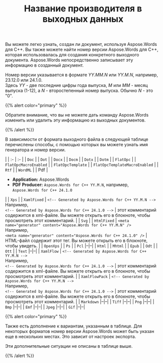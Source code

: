 ﻿---
title: Название производителя в выходных данных
second_title: Aspose.Words для C++
articleTitle: Имя генератора или производителя в выходных документах
linktitle: Название производителя в выходных документах
description: "Aspose.Words для C++ добавьте в документ название генератора и номер версии, которые использовались для его создания. Эти данные можно найти в документе различными способами, которые зависят от формата выходного файла."
type: docs
weight: 90
url: /ru/cpp/generator-or-producer-name-included-in-output-documents/
---

Вы можете легко узнать, создан ли документ, используя Aspose.Words для C++. Вы также можете найти номер версии Aspose.Words для C++, которая использовалась для создания конкретного выходного документа. Aspose.Words непосредственно записывает эту информацию в созданный документ.

Номер версии указывается в формате *YY.MM.N* или *YY.M.N*, например, 23.12.0 или 24.1.0.<br />
Здесь *YY* - две последние цифры года выпуска, *M* или *MM* - месяц выпуска (1-12), а *N* - второстепенный номер выпуска. Обычно *N* - это "0".

{{% alert color="primary" %}}

Обратите внимание, что вы не можете дать команду Aspose.Words изменить или удалить эту информацию из выходных документов.

{{% /alert %}}

В зависимости от формата выходного файла в следующей таблице перечислены способы, с помощью которых вы можете узнать имя генератора и номер версии.

|
| :- | :- |
| `Doc` |
| `Dot` |
| `Docx` |
| `Docm` |
| `Dotx` |
| `Dotm` |
| `FlatOpc` |
| `FlatOpcMacroEnabled` |
| `FlatOpcTemplate` |
| `FlatOpcTemplateMacroEnabled` |
| `Rtf` |
| `WordML` |
| Pdf | <ul><li>**Application:** Aspose.Words</li><li>**PDF Producer:** `Aspose.Words for C++ YY.M.N`, например,<br />`Aspose.Words for C++ 24.1.0`</li></ul> |
| `Xps` |
| `XamlFixed` | `<!-- Generated by Aspose.Words for C++ YY.M.N -->`<br />Например,<br />`<!-- Generated by Aspose.Words for C++ 24.1.0 -->` | этот комментарий содержится в xml-файле. Вы можете открыть его в блокноте, чтобы просмотреть этот комментарий. |
| `Svg` |
| `HtmlFixed` | `<meta name="generator" content="Aspose.Words for C++ YY.M.N" />`<br />Например,<br />`<meta name="generator" content="Aspose.Words for C++ 24.1.0" />` | HTML-файл содержит этот тег. Вы можете открыть его в блокноте, чтобы увидеть. |
| `OpenXps` |
| `Ps` |
| `Pcl` |–|–|
| `Html` |
| `Mhtml` |
| `Epub` |
| `Odt` |
| `Ott` |
| `Text` |–|–|
| `XamlFlow` | `<!-- Generated by Aspose.Words for C++ YY.M.N -->`<br />Например,<br />`<!-- Generated by Aspose.Words for C++ 24.1.0 -->` | этот комментарий содержится в xml-файле. Вы можете открыть его в блокноте, чтобы просмотреть этот комментарий. |
| `XamlFlowPack` | `<!-- Generated by Aspose.Words for C++ YY.M.N -->`<br />Например,<br />`<!-- Generated by Aspose.Words for C++ 24.1.0 -->` | этот комментарий содержится в xml-файле. Вы можете открыть его в блокноте, чтобы просмотреть этот комментарий. |
| `Markdown` |–|–|
| `Tiff` |–|–|
| `Png` |–|–|
| `Bmp` |–|–|
| `Emf` |–|–|
| `Jpeg` |–|–|
| `Gif` |–|–|

{{% alert color="primary" %}}

Также есть дополнение к вариантам, указанным в таблице. Для некоторых форматов номер версии Aspose.Words может быть указан еще в нескольких местах. Это зависит от настроек экспорта.

Эти дополнительные ситуации не описаны в таблице выше.

{{% /alert %}}